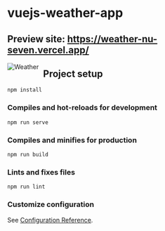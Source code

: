 # vuejs-weather-app

## Preview site: https://weather-nu-seven.vercel.app/

<img src="https://scontent.fhan14-1.fna.fbcdn.net/v/t1.15752-9/242347847_2631351977159574_2456572801176333408_n.png?_nc_cat=102&ccb=1-5&_nc_sid=ae9488&_nc_ohc=Eu8gj5ItlbYAX9Rijow&_nc_ht=scontent.fhan14-1.fna&oh=5d75f0cdfa179a252eb85584d9b540b1&oe=616CF900"
     alt="Weather"
     style="float: left; margin-right: 10px;" />
## Project setup
```
npm install
```

### Compiles and hot-reloads for development
```
npm run serve
```

### Compiles and minifies for production
```
npm run build
```

### Lints and fixes files
```
npm run lint
```

### Customize configuration
See [Configuration Reference](https://cli.vuejs.org/config/).
